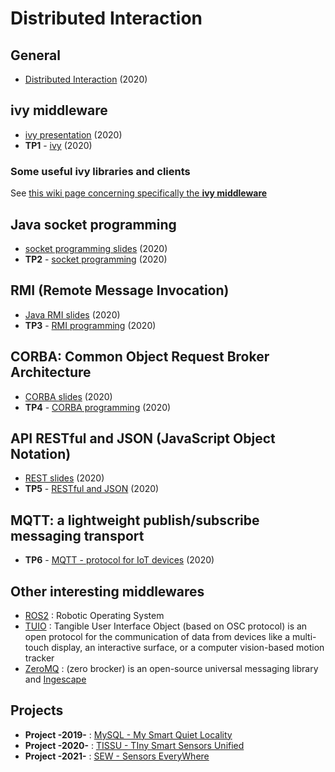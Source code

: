 # Distributed Interaction

## General
* [Distributed Interaction](https://github.com/truillet/upssitech/blob/master/SRI/3A/ID/Cours/ID_intro_2021.pdf) (2020)

## ivy middleware
* [ivy presentation](https://github.com/truillet/upssitech/blob/master/SRI/3A/ID/Cours/C_ivy_2.4.pdf) (2020)
* **TP1** - [ivy](https://github.com/truillet/upssitech/blob/master/SRI/3A/ID/TP/TP_ivy.3.3.pdf) (2020)

### Some useful ivy libraries and clients ###
See [this wiki page concerning specifically the **ivy middleware**](https://github.com/truillet/ivy/blob/master/README.md)

## Java socket programming
* [socket programming slides](https://github.com/truillet/upssitech/blob/master/SRI/3A/ID/Cours/sockets_2020.pdf) (2020)
* **TP2** - [socket programming](https://github.com/truillet/upssitech/blob/master/SRI/3A/ID/TP/sockets_2.3.pdf) (2020)

## RMI (Remote Message Invocation)
* [Java RMI slides](https://github.com/truillet/upssitech/blob/master/SRI/3A/ID/Cours/RMI_2020.pdf) (2020)
* **TP3** - [RMI programming](https://github.com/truillet/upssitech/blob/master/SRI/3A/ID/TP/RMI-2_2.pdf) (2020)

## CORBA: Common Object Request Broker Architecture
* [CORBA slides](https://github.com/truillet/upssitech/blob/master/SRI/3A/ID/Cours/CORBA-2020.pdf) (2020)
* **TP4** - [CORBA programming](https://github.com/truillet/upssitech/blob/master/SRI/3A/ID/TP/CORBA-3.4.pdf) (2020)

## API RESTful and JSON (JavaScript Object Notation) 
* [REST slides](https://github.com/truillet/upssitech/blob/master/SRI/3A/ID/Cours/REST.pdf) (2020)
* **TP5** - [RESTful and JSON](https://github.com/truillet/upssitech/blob/master/SRI/3A/ID/TP/JSON-1.5.pdf) (2020)

## MQTT: a lightweight publish/subscribe messaging transport
* **TP6** - [MQTT - protocol for IoT devices](https://github.com/truillet/upssitech/blob/master/SRI/3A/ID/TP/MQTT-1.5.pdf) (2020)

## Other interesting middlewares
* [ROS2](https://github.com/ros2) : Robotic Operating System
* [TUIO](https://www.tuio.org) : Tangible User Interface Object (based on OSC protocol) is an open protocol for the communication of data from devices like a multi-touch display, an interactive surface, or a computer vision-based motion tracker
* [ZeroMQ](https://zeromq.org) : (zero brocker) is an open-source universal messaging library and [Ingescape](https://github.com/zeromq/ingescape)

## Projects
* **Project -2019-** : [MySQL - My Smart Quiet Locality](https://github.com/truillet/upssitech/blob/master/SRI/3A/ID/TP/Projet-2019_v1.0.pdf)
* **Project -2020-** : [TISSU - TIny Smart Sensors Unified](https://github.com/truillet/upssitech/blob/master/SRI/3A/ID/TP/Projet-2020_v1.0.pdf)
* **Project -2021-** : [SEW - Sensors EveryWhere](https://github.com/truillet/upssitech/blob/master/SRI/3A/ID/TP/Projet-2021_v1.0.pdf)

